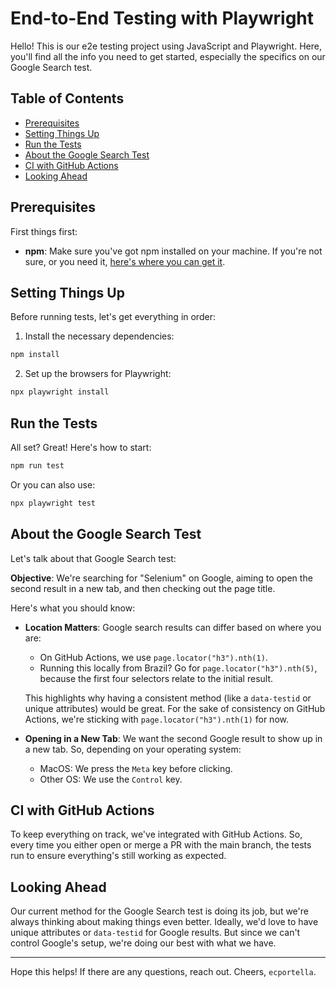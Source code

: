 # End-to-End Testing with Playwright

Hello! This is our e2e testing project using JavaScript and Playwright. Here, you'll find all the info you need to get started, especially the specifics on our Google Search test.

## Table of Contents

- [Prerequisites](#prerequisites)
- [Setting Things Up](#setup--installation)
- [Run the Tests](#running-tests)
- [About the Google Search Test](#google-search-test-explanation)
- [CI with GitHub Actions](#continuous-integration-with-github-actions)
- [Looking Ahead](#future-improvements)

## Prerequisites

First things first:

- **npm**: Make sure you've got npm installed on your machine. If you're not sure, or you need it, [here's where you can get it](https://www.npmjs.com/get-npm).

## Setting Things Up

Before running tests, let's get everything in order:

1. Install the necessary dependencies:

```bash
npm install
```

2. Set up the browsers for Playwright:

```bash
npx playwright install
```

## Run the Tests

All set? Great! Here's how to start:

```bash
npm run test
```

Or you can also use:

```bash
npx playwright test
```

## About the Google Search Test

Let's talk about that Google Search test:

**Objective**: We're searching for "Selenium" on Google, aiming to open the second result in a new tab, and then checking out the page title.

Here's what you should know:

- **Location Matters**: Google search results can differ based on where you are:

  - On GitHub Actions, we use `page.locator("h3").nth(1)`.
  - Running this locally from Brazil? Go for `page.locator("h3").nth(5)`, because the first four selectors relate to the initial result.

  This highlights why having a consistent method (like a `data-testid` or unique attributes) would be great. For the sake of consistency on GitHub Actions, we're sticking with `page.locator("h3").nth(1)` for now.

- **Opening in a New Tab**: We want the second Google result to show up in a new tab. So, depending on your operating system:
  - MacOS: We press the `Meta` key before clicking.
  - Other OS: We use the `Control` key.

## CI with GitHub Actions

To keep everything on track, we've integrated with GitHub Actions. So, every time you either open or merge a PR with the main branch, the tests run to ensure everything's still working as expected.

## Looking Ahead

Our current method for the Google Search test is doing its job, but we're always thinking about making things even better. Ideally, we'd love to have unique attributes or `data-testid` for Google results. But since we can't control Google's setup, we're doing our best with what we have.

---

Hope this helps! If there are any questions, reach out. Cheers, `ecportella`.
